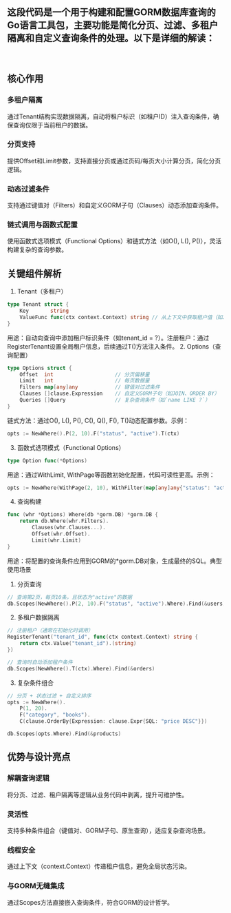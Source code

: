 这段代码是一个用于构建和配置GORM数据库查询的Go语言工具包，主要功能是简化分页、过滤、多租户隔离和自定义查询条件的处理。以下是详细的解读：
---
​

## 核心作用
### ​多租户隔离
通过Tenant结构实现数据隔离，自动将租户标识（如租户ID）注入查询条件，确保查询仅限于当前租户的数据。
### ​分页支持
提供Offset和Limit参数，支持直接分页或通过页码/每页大小计算分页，简化分页逻辑。
### ​动态过滤条件
支持通过键值对（Filters）和自定义GORM子句（Clauses）动态添加查询条件。
### ​链式调用与函数式配置
使用函数式选项模式（Functional Options）和链式方法（如O(), L(), P()），灵活构建复杂的查询参数。


## ​关键组件解析
1. ​Tenant（多租户）​
```go
type Tenant struct {
    Key       string
    ValueFunc func(ctx context.Context) string // 从上下文中获取租户值（如JWT中的租户ID）
}
```
​用途：自动向查询中添加租户标识条件（如tenant_id = ?）。
​注册租户：通过RegisterTenant设置全局租户信息，后续通过T()方法注入条件。
2. ​Options（查询配置）​
```go
type Options struct {
    Offset  int                    // 分页偏移量
    Limit   int                    // 每页数据量
    Filters map[any]any            // 键值对过滤条件
    Clauses []clause.Expression    // 自定义GORM子句（如JOIN、ORDER BY）
    Queries []Query                // 复杂查询条件（如`name LIKE ?`）
}
```
​链式方法：通过O(), L(), P(), C(), Q(), F(), T()动态配置参数。
​示例：
```go
opts := NewWhere().P(2, 10).F("status", "active").T(ctx)
```
3. ​函数式选项模式（Functional Options）​
```go
type Option func(*Options)
```
​用途：通过WithLimit, WithPage等函数初始化配置，代码可读性更高。
​示例：
```go
opts := NewWhere(WithPage(2, 10), WithFilter(map[any]any{"status": "active"}))
```
4. ​查询构建
```go
func (whr *Options) Where(db *gorm.DB) *gorm.DB {
    return db.Where(whr.Filters).
        Clauses(whr.Clauses...).
        Offset(whr.Offset).
        Limit(whr.Limit)
}
```
​用途：将配置的查询条件应用到GORM的*gorm.DB对象，生成最终的SQL。
​典型使用场景
1. ​分页查询
```go
// 查询第2页，每页10条，且状态为"active"的数据
db.Scopes(NewWhere().P(2, 10).F("status", "active").Where).Find(&users)
```
2. ​多租户数据隔离
```go
// 注册租户（通常在初始化时调用）
RegisterTenant("tenant_id", func(ctx context.Context) string {
    return ctx.Value("tenant_id").(string)
})

// 查询时自动添加租户条件
db.Scopes(NewWhere().T(ctx).Where).Find(&orders)
```
3. ​复杂条件组合
```go
// 分页 + 状态过滤 + 自定义排序
opts := NewWhere().
    P(1, 20).
    F("category", "books").
    C(clause.OrderBy{Expression: clause.Expr{SQL: "price DESC"}})

db.Scopes(opts.Where).Find(&products)
```

## 优势与设计亮点
### ​解耦查询逻辑
将分页、过滤、租户隔离等逻辑从业务代码中剥离，提升可维护性。
### ​灵活性
支持多种条件组合（键值对、GORM子句、原生查询），适应复杂查询场景。
### 线程安全
通过上下文（context.Context）传递租户信息，避免全局状态污染。
### ​与GORM无缝集成
通过Scopes方法直接嵌入查询条件，符合GORM的设计哲学。
